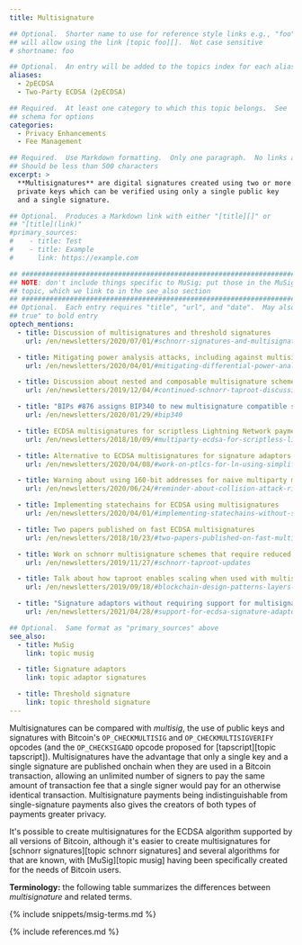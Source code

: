 ```yaml
---
title: Multisignature

## Optional.  Shorter name to use for reference style links e.g., "foo"
## will allow using the link [topic foo][].  Not case sensitive
# shortname: foo

## Optional.  An entry will be added to the topics index for each alias
aliases:
  - 2pECDSA
  - Two-Party ECDSA (2pECDSA)

## Required.  At least one category to which this topic belongs.  See
## schema for options
categories:
  - Privacy Enhancements
  - Fee Management

## Required.  Use Markdown formatting.  Only one paragraph.  No links allowed.
## Should be less than 500 characters
excerpt: >
  **Multisignatures** are digital signatures created using two or more
  private keys which can be verified using only a single public key
  and a single signature.

## Optional.  Produces a Markdown link with either "[title][]" or
## "[title](link)"
#primary_sources:
#    - title: Test
#    - title: Example
#      link: https://example.com

## ##################################################################### ##
## NOTE: don't include things specific to MuSig; put those in the MuSig  ##
## topic, which we link to in the see_also section                       ##
## ##################################################################### ##
## Optional.  Each entry requires "title", "url", and "date".  May also use "feature:
## true" to bold entry
optech_mentions:
  - title: Discussion of multisignatures and threshold signatures
    url: /en/newsletters/2020/07/01/#schnorr-signatures-and-multisignatures

  - title: Mitigating power analysis attacks, including against multisignature schemes
    url: /en/newsletters/2020/04/01/#mitigating-differential-power-analysis-in-schnorr-signatures

  - title: Discussion about nested and composable multisignature schemes
    url: /en/newsletters/2019/12/04/#continued-schnorr-taproot-discussion

  - title: "BIPs #876 assigns BIP340 to new multisignature compatible scheme"
    url: /en/newsletters/2020/01/29/#bip340

  - title: ECDSA multisignatures for scriptless Lightning Network payment channels
    url: /en/newsletters/2018/10/09/#multiparty-ecdsa-for-scriptless-lightning-network-payment-channels

  - title: Alternative to ECDSA multisignatures for signature adaptors
    url: /en/newsletters/2020/04/08/#work-on-ptlcs-for-ln-using-simplified-ecdsa-adaptor-signatures

  - title: Warning about using 160-bit addresses for naive multiparty multisignatures
    url: /en/newsletters/2020/06/24/#reminder-about-collision-attack-risks-on-two-party-ecdsa

  - title: Implementing statechains for ECDSA using multisignatures
    url: /en/newsletters/2020/04/01/#implementing-statechains-without-schnorr-or-eltoo

  - title: Two papers published on fast ECDSA multisignatures
    url: /en/newsletters/2018/10/23/#two-papers-published-on-fast-multiparty-ecdsa

  - title: Work on schnorr multisignature schemes that require reduced interactivity
    url: /en/newsletters/2019/11/27/#schnorr-taproot-updates

  - title: Talk about how taproot enables scaling when used with multisignatures
    url: /en/newsletters/2019/09/18/#blockchain-design-patterns-layers-and-scaling-approaches

  - title: "Signature adaptors without requiring support for multisignatures"
    url: /en/newsletters/2021/04/28/#support-for-ecdsa-signature-adaptors-added-to-libsecp256k1-zkp

## Optional.  Same format as "primary_sources" above
see_also:
  - title: MuSig
    link: topic musig

  - title: Signature adaptors
    link: topic adaptor signatures

  - title: Threshold signature
    link: topic threshold signature
---
```

Multisignatures can be compared with *multisig*, the use of public
keys and signatures with Bitcoin's `OP_CHECKMULTISIG` and
`OP_CHECKMULTISIGVERIFY` opcodes (and the `OP_CHECKSIGADD` opcode
proposed for [tapscript][topic tapscript]).  Multisignatures have the
advantage that only a single key and a single signature are published
onchain when they are used in a Bitcoin transaction, allowing an
unlimited number of signers to pay the same amount of transaction fee
that a single signer would pay for an otherwise identical transaction.
Multisignature payments being indistinguishable from single-signature
payments also gives the creators of both types of payments greater privacy.

It's possible to create multisignatures for the ECDSA algorithm
supported by all versions of Bitcoin, although
it's easier to create multisignatures
for [schnorr signatures][topic schnorr signatures] and several
algorithms for that are known, with [MuSig][topic musig] having been
specifically created for the needs of Bitcoin users.

**Terminology:** the following table summarizes the differences
between *multisignature* and related terms.

{% include snippets/msig-terms.md %}

{% include references.md %}
